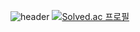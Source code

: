 ![header](https://capsule-render.vercel.app/api?type=slice)
[![Solved.ac
프로필](http://mazassumnida.wtf/api/mini/generate_badge?boj=nov2pro)](https://solved.ac/nov2pro)
